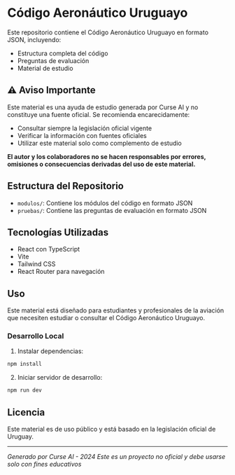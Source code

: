 # Código Aeronáutico Uruguayo

Este repositorio contiene el Código Aeronáutico Uruguayo en formato JSON, incluyendo:

- Estructura completa del código
- Preguntas de evaluación
- Material de estudio

## ⚠️ Aviso Importante

Este material es una ayuda de estudio generada por Curse AI y no constituye una fuente oficial. Se recomienda encarecidamente:

- Consultar siempre la legislación oficial vigente
- Verificar la información con fuentes oficiales
- Utilizar este material solo como complemento de estudio

**El autor y los colaboradores no se hacen responsables por errores, omisiones o consecuencias derivadas del uso de este material.**

## Estructura del Repositorio

- `modulos/`: Contiene los módulos del código en formato JSON
- `pruebas/`: Contiene las preguntas de evaluación en formato JSON

## Tecnologías Utilizadas

- React con TypeScript
- Vite
- Tailwind CSS
- React Router para navegación

## Uso

Este material está diseñado para estudiantes y profesionales de la aviación que necesiten estudiar o consultar el Código Aeronáutico Uruguayo.

### Desarrollo Local

1. Instalar dependencias:
```bash
npm install
```

2. Iniciar servidor de desarrollo:
```bash
npm run dev
```

## Licencia

Este material es de uso público y está basado en la legislación oficial de Uruguay.

---
*Generado por Curse AI - 2024*
*Este es un proyecto no oficial y debe usarse solo con fines educativos* 
